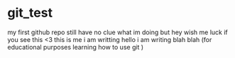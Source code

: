 # git_test
my first github repo still have no clue what im doing but hey wish me luck if you see this <3
this is me i am writting hello i am writing blah blah
(for educational purposes learning  how to use git )